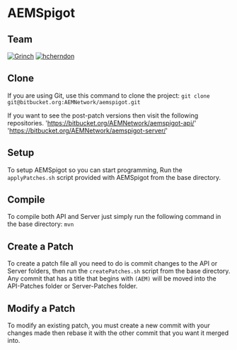 AEMSpigot
===========

Team
----
[![Grinch](https://secure.gravatar.com/avatar/19d97d07c8797464aa8b7e2e0481da78?s=48)](https://bitbucket.org/NinjaGrinch "Grinch, Lead Developer")
[![hcherndon](http://www.spigotmc.org/data/avatars/s/0/591.jpg?1359776614)](https://bitbucket.org/hcherndon "hcherndon, Developer")

Clone
-----
If you are using Git, use this command to clone the project: `git clone git@bitbucket.org:AEMNetwork/aemspigot.git`

If you want to see the post-patch versions then visit the following repositories.
'https://bitbucket.org/AEMNetwork/aemspigot-api/'
'https://bitbucket.org/AEMNetwork/aemspigot-server/'

Setup
-----
To setup AEMSpigot so you can start programming, Run the `applyPatches.sh` script provided with AEMSpigot from the base directory.

Compile
-------
To compile both API and Server just simply run the following command in the base directory: `mvn`

Create a Patch
--------------
To create a patch file all you need to do is commit changes to the API or Server folders, then run the `createPatches.sh` script from the base directory. Any commit that has a title that begins with `(AEM)` will be moved into the API-Patches folder or Server-Patches folder.

Modify a Patch
--------------
To modify an existing patch, you must create a new commit with your changes made then rebase it with the other commit that you want it merged into. 
